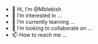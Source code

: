 - 👋 Hi, I’m @Mblebish
- 👀 I’m interested in ...
- 🌱 I’m currently learning ...
- 💞️ I’m looking to collaborate on ...
- 📫 How to reach me ...

<!---
Mblebish/Mblebish is a ✨ special ✨ repository because its `README.md` (this file) appears on your GitHub profile.
You can click the Preview link to take a look at your changes.
--->
